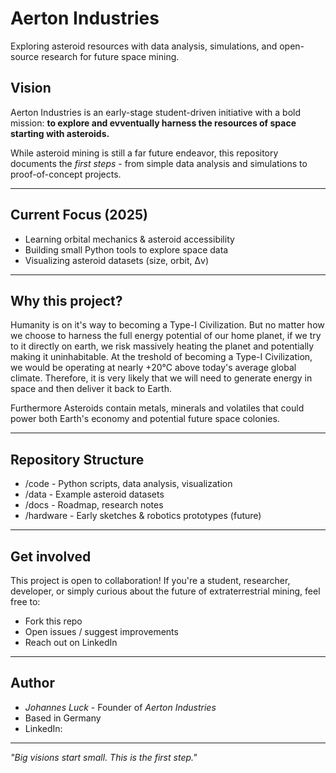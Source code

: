 # Aerton Industries
Exploring asteroid resources with data analysis, simulations, and open-source research for future space mining.

## Vision
Aerton Industries is an early-stage student-driven initiative with a bold mission:
**to explore and evventually harness the resources of space starting with asteroids.**

While asteroid mining is still a far future endeavor, this repository documents the *first steps* - from simple data analysis and simulations to proof-of-concept projects.

---

## Current Focus (2025)
- Learning orbital mechanics & asteroid accessibility
- Building small Python tools to explore space data
- Visualizing asteroid datasets (size, orbit, Δv)

---

## Why this project?
Humanity is on it's way to becoming a Type-I Civilization. But no matter how we choose to harness the full energy potential of our home planet, if we try to it directly on earth, we risk massively heating the planet and potentially making it uninhabitable. At the treshold of becoming a Type-I Civilization, we would be operating at nearly +20°C above today's average global climate. Therefore, it is very likely that we will need to generate energy in space and then deliver it back to Earth.

Furthermore Asteroids contain metals, minerals and volatiles that could power both Earth's economy and potential future space colonies.

---

## Repository Structure
- /code - Python scripts, data analysis, visualization
- /data - Example asteroid datasets
- /docs - Roadmap, research notes
- /hardware - Early sketches & robotics prototypes (future)

---

## Get involved
This project is open to collaboration!
If you're a student, researcher, developer, or simply curious about the future of extraterrestrial mining, feel free to:
- Fork this repo
- Open issues / suggest improvements
- Reach out on LinkedIn

---

## Author
- *Johannes Luck* - Founder of *Aerton Industries*
- Based in Germany
- LinkedIn: 

---

*"Big visions start small. This is the first step."*
